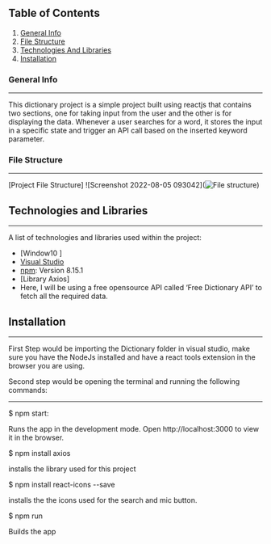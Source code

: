 ## Table of Contents
1. [General Info](#general-info)
2. [File Structure](#file-structure)
4. [Technologies And Libraries](#technologies-and-libraries)
5. [Installation](#installation)


### General Info
***
This dictionary project is a simple project built using reactjs that contains two sections, one for taking input from the user and the other is for displaying the data. Whenever a user searches for a word, it stores the input in a specific state and trigger an API call based on the inserted keyword parameter. 

### File Structure
***
[Project File Structure]
![Screenshot 2022-08-05 093042](![File structure](https://user-images.githubusercontent.com/110601296/183129582-8efbcf45-95fd-4faf-9b9a-733860b80b07.png))


## Technologies and Libraries 
***
A list of technologies and libraries used within the project:
* [Window10 ]
* [Visual Studio ](https://code.visualstudio.com) 
* [npm](https://nodejs.org): Version 8.15.1
* [Library Axios]
* Here, I will be using a free opensource API called ‘Free Dictionary API’ to fetch all the required data.
## Installation
***
First Step would be importing the Dictionary folder in visual studio, make sure you have the NodeJs installed and have a react tools extension in the browser you are using.

Second step would be opening the terminal and running the following commands:
***
$ npm start:

Runs the app in the development mode. 
Open http://localhost:3000 to view it in the browser.

$ npm install axios

installs the library used for this project

$ npm install react-icons --save

installs the the icons used for the search and mic button.


$ npm run

Builds the app 



